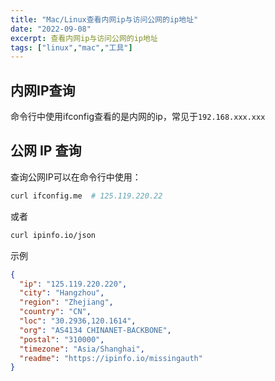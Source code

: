 ```yaml
---
title: "Mac/Linux查看内网ip与访问公网的ip地址"
date: "2022-09-08"
excerpt: 查看内网ip与访问公网的ip地址
tags: ["linux","mac","工具"]
---
```


## 内网IP查询
命令行中使用ifconfig查看的是内网的ip，常见于`192.168.xxx.xxx` 

## 公网 IP 查询

查询公网IP可以在命令行中使用：

```bash
curl ifconfig.me  # 125.119.220.22
```
或者
```bash
curl ipinfo.io/json
```
示例
```json
{
  "ip": "125.119.220.220",
  "city": "Hangzhou",
  "region": "Zhejiang",
  "country": "CN",
  "loc": "30.2936,120.1614",
  "org": "AS4134 CHINANET-BACKBONE",
  "postal": "310000",
  "timezone": "Asia/Shanghai",
  "readme": "https://ipinfo.io/missingauth"
}
```